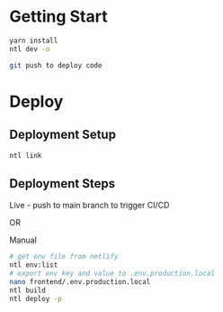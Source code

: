 # Getting Start

```bash
yarn install
ntl dev -o
```

```bash
git push to deploy code
```

# Deploy

## Deployment Setup

```bash
ntl link
```

## Deployment Steps

Live - push to main branch to trigger CI/CD

OR

Manual

```bash
# get env file from netlify
ntl env:list
# export env key and value to .env.production.local
nano frontend/.env.production.local
ntl build
ntl deploy -p
```